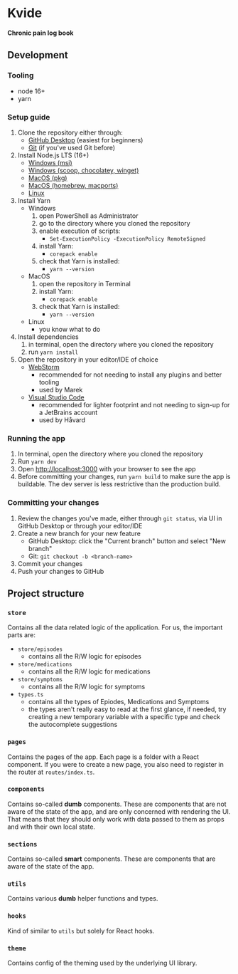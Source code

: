 # Kvide

**Chronic pain log book**

## Development

### Tooling

* node 16+
* yarn

### Setup guide

1. Clone the repository either through:
   * [GitHub Desktop](https://desktop.github.com/) (easiest for beginners)
   * [Git](https://git-scm.com/downloads) (if you've used Git before)
2. Install Node.js LTS (16+)
   * [Windows (msi)](https://nodejs.org/en/download/)
   * [Windows (scoop, chocolatey, winget)](https://nodejs.org/en/download/package-manager/#windows-1)
   * [MacOS (pkg)](https://nodejs.org/en/download/)
   * [MacOS (homebrew, macports)](https://nodejs.org/en/download/package-manager/#macos)
   * [Linux](https://nodejs.org/en/download/package-manager/)
3. Install Yarn
   * Windows
     1. open PowerShell as Administrator
     2. go to the directory where you cloned the repository
     3. enable execution of scripts:
        * `Set-ExecutionPolicy -ExecutionPolicy RemoteSigned`
     4. install Yarn:
        * `corepack enable`
     5. check that Yarn is installed:
        * `yarn --version`
   * MacOS
     1. open the repository in Terminal
     2. install Yarn:
        * `corepack enable`
     3. check that Yarn is installed:
        * `yarn --version`
   * Linux
     * you know what to do
4. Install dependencies
   1. in terminal, open the directory where you cloned the repository
   2. run `yarn install`
5. Open the repository in your editor/IDE of choice
   * [WebStorm](https://www.jetbrains.com/webstorm/)
     * recommended for not needing to install any plugins and better tooling
     * used by Marek
   * [Visual Studio Code](https://code.visualstudio.com/)
     * recommended for lighter footprint and not needing to sign-up for a JetBrains account
     * used by Håvard

### Running the app

1. In terminal, open the directory where you cloned the repository
2. Run `yarn dev`
3. Open [http://localhost:3000](http://localhost:3000) with your browser to see the app
4. Before committing your changes, run `yarn build` to make sure the app is buildable. The dev server is less restrictive than the production build.

### Committing your changes

1. Review the changes you've made, either through `git status`, via UI in GitHub Desktop or through your editor/IDE
2. Create a new branch for your new feature
   * GitHub Desktop: click the "Current branch" button and select "New branch"
   * Git: `git checkout -b <branch-name>`
3. Commit your changes
4. Push your changes to GitHub

## Project structure

### `store`

Contains all the data related logic of the application. For us, the important parts are:

* `store/episodes`
  * contains all the R/W logic for episodes
* `store/medications`
  * contains all the R/W logic for medications
* `store/symptoms`
  * contains all the R/W logic for symptoms
* `types.ts`
  * contains all the types of Epiodes, Medications and Symptoms
  * the types aren't really easy to read at the first glance, if needed, try creating a new temporary variable with a specific type and check the autocomplete suggestions

### `pages`

Contains the pages of the app. Each page is a folder with a React component. If you were to create a new page, you also need to register in the router at `routes/index.ts`.

### `components`

Contains so-called **dumb** components. These are components that are not aware of the state of the app, and are only concerned with rendering the UI. That means that they should only work with data passed to them as props and with their own local state.

### `sections`

Contains so-called **smart** components. These are components that are aware of the state of the app.

### `utils`

Contains various **dumb** helper functions and types.

### `hooks`

Kind of similar to `utils` but solely for React hooks.

### `theme`

Contains config of the theming used by the underlying UI library.
